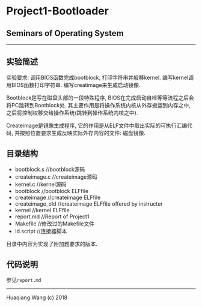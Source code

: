 # Project1-Bootloader

## Seminars of Operating System

---

## 实验简述

实验要求: 调用BIOS函数完成bootblock, 打印字符串并般移kernel. 编写kernel调用BIOS函数打印字符串. 编写creatimage来生成启动镜像.

Bootblock是写在磁盘头部的一段特殊程序, BIOS在完成启动自检等等流程之后会将PC跳转到Bootblock处. 其主要作用是将操作系统内核从外存搬运到内存之中, 之后将控制权移交给操作系统(跳转到操作系统内核之中).

<!-- Bootblock主要完成的功能 -->

Createimage是镜像生成程序, 它的作用是从ELF文件中取出实际的可执行汇编代码, 并按照位置要求生成反映实际外存内容的文件: 磁盘镜像.

## 目录结构

* bootblock.s       //bootblock源码
* createimage.c     //createimage源码
* kernel.c          //kernel源码
* bootblock         //bootblock ELFfile
* createimage       //createimage ELFfile
* createimage_old   //createimage ELFfile offered by instructer
* kernel            //kernel ELFfile
* report.md         //Report of Project1
* Makefile          //修改过的Makefile文件
* ld.script         //连接器脚本

目录中内容为实现了附加题要求的版本.

## 代码说明

参见`report.md`

***

Huaqiang Wang (c) 2018